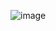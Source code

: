 ![image](https://user-images.githubusercontent.com/63789702/186146571-c7a82099-7fe6-4fa8-b7a3-b636296f2dff.png)
